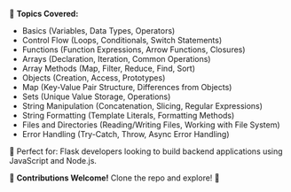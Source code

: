 :pushpin: **Topics Covered:**  
- Basics (Variables, Data Types, Operators)  
- Control Flow (Loops, Conditionals, Switch Statements)  
- Functions (Function Expressions, Arrow Functions, Closures)  
- Arrays (Declaration, Iteration, Common Operations)  
- Array Methods (Map, Filter, Reduce, Find, Sort)  
- Objects (Creation, Access, Prototypes)  
- Map (Key-Value Pair Structure, Differences from Objects)  
- Sets (Unique Value Storage, Operations)  
- String Manipulation (Concatenation, Slicing, Regular Expressions)  
- String Formatting (Template Literals, Formatting Methods)  
- Files and Directories (Reading/Writing Files, Working with File System)  
- Error Handling (Try-Catch, Throw, Async Error Handling)  

:rocket: Perfect for: Flask developers looking to build backend applications using JavaScript and Node.js.  

:link: **Contributions Welcome!** Clone the repo and explore! :rocket:
